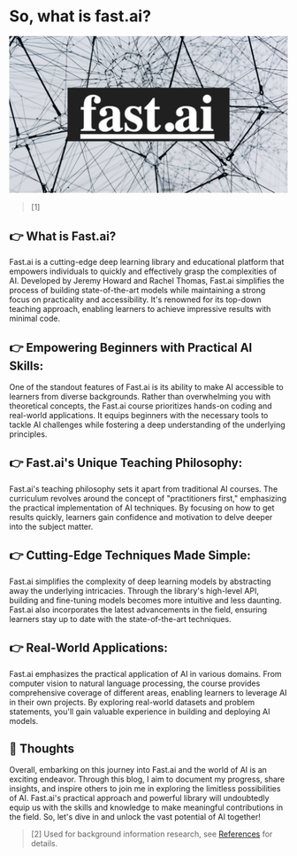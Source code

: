 # So, what is fast.ai?

![fast.ai image](/images/fastai_image.jpeg)
> [1]

## 👉 What is Fast.ai?
Fast.ai is a cutting-edge deep learning library and educational platform that empowers individuals to quickly and effectively grasp the complexities of AI. Developed by Jeremy Howard and Rachel Thomas, Fast.ai simplifies the process of building state-of-the-art models while maintaining a strong focus on practicality and accessibility. It's renowned for its top-down teaching approach, enabling learners to achieve impressive results with minimal code.

## :point_right: Empowering Beginners with Practical AI Skills:
One of the standout features of Fast.ai is its ability to make AI accessible to learners from diverse backgrounds. Rather than overwhelming you with theoretical concepts, the Fast.ai course prioritizes hands-on coding and real-world applications. It equips beginners with the necessary tools to tackle AI challenges while fostering a deep understanding of the underlying principles.

## :point_right: Fast.ai's Unique Teaching Philosophy:
Fast.ai's teaching philosophy sets it apart from traditional AI courses. The curriculum revolves around the concept of "practitioners first," emphasizing the practical implementation of AI techniques. By focusing on how to get results quickly, learners gain confidence and motivation to delve deeper into the subject matter.

## :point_right: Cutting-Edge Techniques Made Simple:
Fast.ai simplifies the complexity of deep learning models by abstracting away the underlying intricacies. Through the library's high-level API, building and fine-tuning models becomes more intuitive and less daunting. Fast.ai also incorporates the latest advancements in the field, ensuring learners stay up to date with the state-of-the-art techniques.

## :point_right: Real-World Applications:
Fast.ai emphasizes the practical application of AI in various domains. From computer vision to natural language processing, the course provides comprehensive coverage of different areas, enabling learners to leverage AI in their own projects. By exploring real-world datasets and problem statements, you'll gain valuable experience in building and deploying AI models. 

## :brain: Thoughts
Overall, embarking on this journey into Fast.ai and the world of AI is an exciting endeavor. Through this blog, I aim to document my progress, share insights, and inspire others to join me in exploring the limitless possibilities of AI. Fast.ai's practical approach and powerful library will undoubtedly equip us with the skills and knowledge to make meaningful contributions in the field. So, let's dive in and unlock the vast potential of AI together! 

> [2] Used for background information research, see [References](https://github.com/sukizzz/Suki-s-Fast.ai-Blog.github.io/tree/master#point_right-references) for details. 



